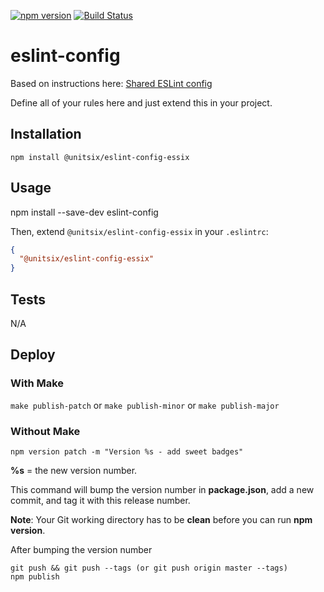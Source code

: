 [![npm version](https://badge.fury.io/js/%40unitsix%2Feslint-config-essix.svg)](https://badge.fury.io/js/%40unitsix%2Feslint-config-essix) [![Build Status](https://travis-ci.org/unitsix/npm-eslint-config-essix.svg?branch=master)](https://travis-ci.org/unitsix/npm-eslint-config-essix)

# eslint-config

Based on instructions here: [Shared ESLint config](http://eslint.org/docs/developer-guide/shareable-configs)

Define all of your rules here and just extend this in your project.

## Installation

  `npm install @unitsix/eslint-config-essix`

## Usage

npm install --save-dev eslint-config

Then, extend `@unitsix/eslint-config-essix` in your `.eslintrc`:

```json
{
  "@unitsix/eslint-config-essix"
}
```

## Tests

  N/A

## Deploy

### With Make

  `make publish-patch`
  or
  `make publish-minor`
  or
  `make publish-major`

### Without Make

```
npm version patch -m "Version %s - add sweet badges"
```

**%s** = the new version number.

This command will bump the version number in **package.json**, add a new commit, and tag it with this release number.

**Note**: Your Git working directory has to be **clean** before you can run **npm version**.

After bumping the version number

```
git push && git push --tags (or git push origin master --tags)
npm publish
```
